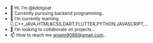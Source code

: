 - 👋 Hi, I’m @kdotgoat
- 👀 Currently pursuing backend programming..
- 🌱 I’m currently learning C,C++,JAVA,HTML&CSS,DART,FLUTTER,PYTHON,JAVASCRIPT,...
- 💞️ I’m looking to collaborate on  projects...
- 📫 How to reach me wisem9086@gmail.com..

<!---
kdotgoat/kdotgoat is a ✨ special ✨ repository because its `README.md` (this file) appears on your GitHub profile.
You can click the Preview link to take a look at your changes.
--->
